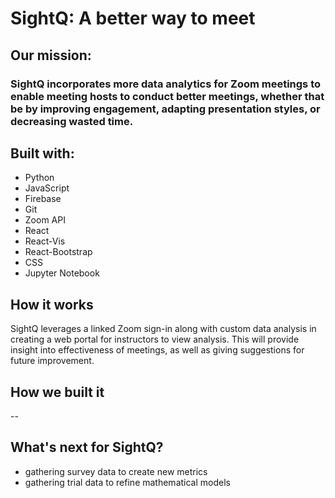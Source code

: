# SightQ: A better way to meet

## Our mission: 
### SightQ incorporates more data analytics for Zoom meetings to enable meeting hosts to conduct better meetings, whether that be by improving engagement, adapting presentation styles, or decreasing wasted time.

## Built with:
- Python
- JavaScript
- Firebase
- Git
- Zoom API
- React
- React-Vis
- React-Bootstrap
- CSS
- Jupyter Notebook

## How it works
SightQ leverages a linked Zoom sign-in along with custom data analysis in creating a web portal for instructors to view analysis. This will provide insight into effectiveness of meetings, as well as giving suggestions for future improvement.

## How we built it
--

## What's next for SightQ?
- gathering survey data to create new metrics
- gathering trial data to refine mathematical models

